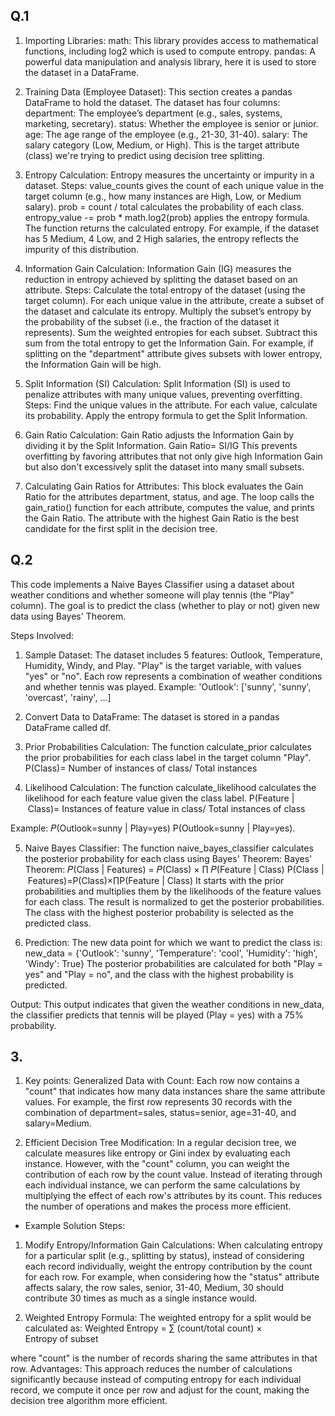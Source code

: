 ## Q.1
1. Importing Libraries:
math: This library provides access to mathematical functions, including log2 which is used to compute entropy.
pandas: A powerful data manipulation and analysis library, here it is used to store the dataset in a DataFrame.

2. Training Data (Employee Dataset):
This section creates a pandas DataFrame to hold the dataset.
The dataset has four columns:
department: The employee’s department (e.g., sales, systems, marketing, secretary).
status: Whether the employee is senior or junior.
age: The age range of the employee (e.g., 21-30, 31-40).
salary: The salary category (Low, Medium, or High). This is the target attribute (class) we're trying to predict using decision tree splitting.

3. Entropy Calculation:
Entropy measures the uncertainty or impurity in a dataset.
Steps:
value_counts gives the count of each unique value in the target column (e.g., how many instances are High, Low, or Medium salary).
prob = count / total calculates the probability of each class.
entropy_value -= prob * math.log2(prob) applies the entropy formula.
The function returns the calculated entropy.
For example, if the dataset has 5 Medium, 4 Low, and 2 High salaries, the entropy reflects the impurity of this distribution.

4. Information Gain Calculation:
Information Gain (IG) measures the reduction in entropy achieved by splitting the dataset based on an attribute.
Steps:
Calculate the total entropy of the dataset (using the target column).
For each unique value in the attribute, create a subset of the dataset and calculate its entropy.
Multiply the subset’s entropy by the probability of the subset (i.e., the fraction of the dataset it represents).
Sum the weighted entropies for each subset.
Subtract this sum from the total entropy to get the Information Gain.
For example, if splitting on the "department" attribute gives subsets with lower entropy, the Information Gain will be high.

5. Split Information (SI) Calculation:
Split Information (SI) is used to penalize attributes with many unique values, preventing overfitting.
Steps:
Find the unique values in the attribute.
For each value, calculate its probability.
Apply the entropy formula to get the Split Information.

6. Gain Ratio Calculation:
Gain Ratio adjusts the Information Gain by dividing it by the Split Information.
Gain Ratio= SI/IG
This prevents overfitting by favoring attributes that not only give high Information Gain but also don't excessively split the dataset into many small subsets.

7. Calculating Gain Ratios for Attributes:
This block evaluates the Gain Ratio for the attributes department, status, and age.
The loop calls the gain_ratio() function for each attribute, computes the value, and prints the Gain Ratio.
The attribute with the highest Gain Ratio is the best candidate for the first split in the decision tree.


## Q.2
This code implements a Naive Bayes Classifier using a dataset about weather conditions and whether someone will play tennis (the "Play" column). The goal is to predict the class (whether to play or not) given new data using Bayes' Theorem.

Steps Involved:
1. Sample Dataset:
The dataset includes 5 features: Outlook, Temperature, Humidity, Windy, and Play.
"Play" is the target variable, with values "yes" or "no".
Each row represents a combination of weather conditions and whether tennis was played.
Example: 'Outlook': ['sunny', 'sunny', 'overcast', 'rainy', ...]

2. Convert Data to DataFrame:
The dataset is stored in a pandas DataFrame called df.

3. Prior Probabilities Calculation:
The function calculate_prior calculates the prior probabilities for each class label in the target column "Play".
P(Class)=  Number of instances of class/ Total instances

4. Likelihood Calculation:
The function calculate_likelihood calculates the likelihood for each feature value given the class label.
P(Feature | Class)= Instances of feature value in class/ Total instances of class

​Example: 
𝑃(Outlook=sunny | Play=yes)
P(Outlook=sunny | Play=yes).​

5. Naive Bayes Classifier:
The function naive_bayes_classifier calculates the posterior probability for each class using Bayes' Theorem:
Bayes' Theorem:
𝑃(Class | Features) = 𝑃(Class) × ∏ 𝑃(Feature | Class)
P(Class | Features)=P(Class)×∏P(Feature | Class)
It starts with the prior probabilities and multiplies them by the likelihoods of the feature values for each class. The result is normalized to get the posterior probabilities.
The class with the highest posterior probability is selected as the predicted class.

6. Prediction:
The new data point for which we want to predict the class is:
new_data = {'Outlook': 'sunny', 'Temperature': 'cool', 'Humidity': 'high', 'Windy': True}
The posterior probabilities are calculated for both "Play = yes" and "Play = no", and the class with the highest probability is predicted.

Output: This output indicates that given the weather conditions in new_data, the classifier predicts that tennis will be played (Play = yes) with a 75% probability.


## 3.

1. Key points:
Generalized Data with Count:
Each row now contains a "count" that indicates how many data instances share the same attribute values. For example, the first row represents 30 records with the combination of department=sales, status=senior, age=31-40, and salary=Medium.

2. Efficient Decision Tree Modification:
In a regular decision tree, we calculate measures like entropy or Gini index by evaluating each instance. However, with the "count" column, you can weight the contribution of each row by the count value.
Instead of iterating through each individual instance, we can perform the same calculations by multiplying the effect of each row's attributes by its count. This reduces the number of operations and makes the process more efficient.

* Example Solution Steps:
1. Modify Entropy/Information Gain Calculations:
When calculating entropy for a particular split (e.g., splitting by status), instead of considering each record individually, weight the entropy contribution by the count for each row. For example, when considering how the "status" attribute affects salary, the row sales, senior, 31-40, Medium, 30 should contribute 30 times as much as a single instance would.

2. Weighted Entropy Formula:
The weighted entropy for a split would be calculated as:
Weighted Entropy = ∑ (count/total count) × Entropy of subset

where "count" is the number of records sharing the same attributes in that row.
Advantages:
This approach reduces the number of calculations significantly because instead of computing entropy for each individual record, we compute it once per row and adjust for the count, making the decision tree algorithm more efficient.
